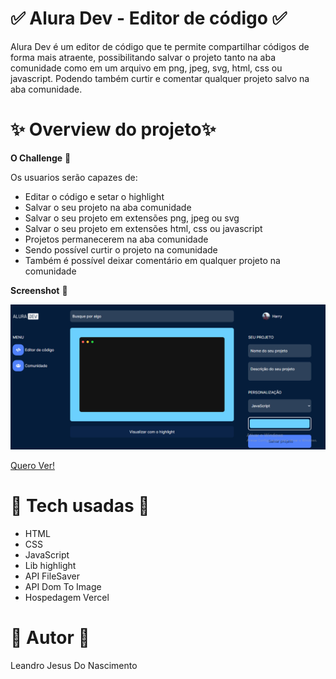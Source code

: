 # ✅ Alura Dev - Editor de código ✅

Alura Dev é um editor de código que te permite compartilhar códigos de forma mais atraente, possibilitando salvar o projeto tanto na aba comunidade como em um arquivo em png, jpeg, svg,
html, css ou javascript. Podendo também curtir e comentar qualquer projeto salvo na aba comunidade.


# ✨ Overview do projeto✨

__O Challenge__ 🚀

Os usuarios serão capazes de:

* Editar o código e setar o highlight
* Salvar o seu projeto na aba comunidade
* Salvar o seu projeto em extensões png, jpeg ou svg
* Salvar o seu projeto em extensões html, css ou javascript
* Projetos permanecerem na aba comunidade
* Sendo possível curtir o projeto na comunidade
* Também é possível deixar comentário em qualquer projeto na comunidade

__Screenshot__ 📱

![Screenshot](./img/screen.gif)

[Quero Ver!](https://aluradev-five.vercel.app/)

# 🔨 Tech usadas 🔨

* HTML
* CSS
* JavaScript
* Lib highlight
* API FileSaver
* API Dom To Image
* Hospedagem Vercel

# 👷 Autor 👷

Leandro Jesus Do Nascimento
